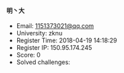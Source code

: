 #### 明丶大  

* Email: 1151373021@qq.com  
* University: zknu  
* Register Time: 2018-04-19 14:18:29  
* Register IP: 150.95.174.245  
* Score: 0  
* Solved challenges: 
